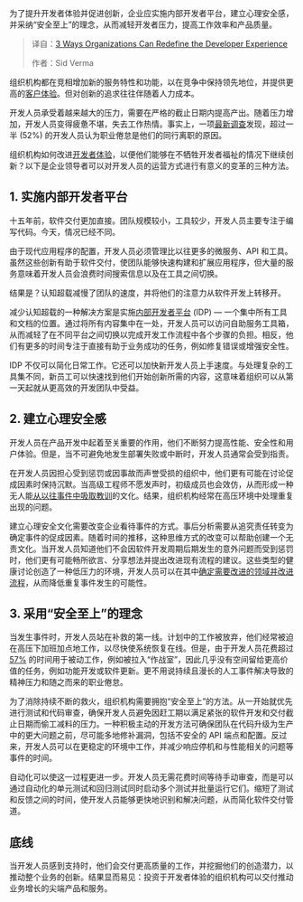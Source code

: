 <!--
title: 组织机构重塑开发者体验的三种方式
cover: https://cdn.thenewstack.io/media/2025/06/f9f0b143-happy.jpg
summary: 为了提升开发者体验并促进创新，企业应实施内部开发者平台，建立心理安全感，并采纳“安全至上”的理念，从而减轻开发者压力，提高工作效率和产品质量。
-->

为了提升开发者体验并促进创新，企业应实施内部开发者平台，建立心理安全感，并采纳“安全至上”的理念，从而减轻开发者压力，提高工作效率和产品质量。

> 译自：[3 Ways Organizations Can Redefine the Developer Experience](https://thenewstack.io/3-ways-organizations-can-redefine-the-developer-experience/)
> 
> 作者：Sid Verma

组织机构都在竞相增加新的服务特性和功能，以在竞争中保持领先地位，并提供更高的[客户体验](https://thenewstack.io/how-brands-can-use-ai-in-2025-to-close-the-cx-expectation-gap/)。但对创新的追求往往伴随着人力成本。

开发人员承受着越来越大的压力，需要在严格的截止日期内提高产出。随着压力增加，开发人员变得疲惫不堪，失去工作热情。事实上，一项[最新调查](https://www.harness.io/state-of-developer-experience)发现，超过一半 (52%) 的开发人员认为职业倦怠是他们的同行离职的原因。

组织机构如何改进[开发者体验](https://thenewstack.io/improving-developer-experience-drives-profitability/)，以便他们能够在不牺牲开发者福祉的情况下继续创新？以下是企业领导者可以对开发人员的运营方式进行有意义的变革的三种方法。

## **1. 实施内部开发者平台**

十五年前，软件交付更加直接。团队规模较小，工具较少，开发人员主要专注于编写代码。今天，情况已经不同。

由于现代应用程序的配置，开发人员必须管理比以往更多的微服务、API 和工具。虽然这些创新有助于软件交付，使团队能够快速构建和扩展应用程序，但大量的服务意味着开发人员会浪费时间搜索信息以及在工具之间切换。

结果是？认知超载减慢了团队的速度，并将他们的注意力从软件开发上转移开。

减少认知超载的一种解决方案是实施[内部开发者平台](https://thenewstack.io/the-hidden-benefits-of-internal-developer-platforms/) (IDP) — 一个集中所有工具和文档的位置。通过将所有内容集中在一处，开发人员可以访问自助服务工具箱，从而减轻了在不同平台之间切换以完成开发工作流程中各个步骤的负担。相反，他们有更多的时间专注于直接有助于业务成功的任务，例如修复错误或增强安全性。

IDP 不仅可以简化日常工作。它还可以加快新开发人员上手速度。与处理复杂的工具集不同，新员工可以快速找到他们开始创新所需的内容，这意味着组织可以从第一天起就从更高效的开发团队中受益。

## **2. 建立心理安全感**

开发人员在产品开发中起着至关重要的作用，他们不断努力提高性能、安全性和用户体验。但是，当不可避免地发生部署失败或中断时，开发人员通常会受到指责。

在开发人员因担心受到惩罚或因事故而声誉受损的组织中，他们更有可能在讨论促成因素时保持沉默。当高级工程师不愿发声时，初级成员也会效仿，从而形成一种无人能[从以往事件中吸取教训](https://thenewstack.io/what-can-incident-teams-learn-from-crisis-management/)的文化。结果，组织机构经常在高压环境中处理重复出现的问题。

建立心理安全文化需要改变企业看待事件的方式。事后分析需要从追究责任转变为确定事件的促成因素。随着时间的推移，这种思维方式的改变可以帮助创建一个无责文化。当开发人员知道他们不会因软件开发周期后期发生的意外问题而受到惩罚时，他们更有可能畅所欲言、分享想法并提出改进现有流程的建议。这些类型的健康讨论创造了一种低压力的环境，开发人员可以在其中[确定需要改进的领域并改进流程](https://thenewstack.io/how-to-identify-your-wasteful-processes/)，从而降低重复事件发生的可能性。

## **3. 采用“安全至上”的理念**

当发生事件时，开发人员站在补救的第一线。计划中的工作被放弃，他们经常被迫在高压下加班加点地工作，以尽快使系统恢复在线。但是，由于开发人员花费超过[57%](https://developer.cisco.com/articles/from-frustration-to-innovation/from-frustration-to-innovation/#from-frustration-to-innovation-how-full-stack-observability-can-help-developers-escape-war-rooms-and-maximize-impact) 的时间用于被动工作，例如被拉入“作战室”，因此几乎没有空间留给更高价值的任务，例如功能开发或软件更新。更不用说持续且漫长的人工事件解决导致的精神压力和随之而来的职业倦怠。

为了消除持续不断的救火，组织机构需要拥抱“安全至上”的方法。从一开始就优先进行测试和代码审查，确保开发人员避免因赶工期以满足紧张的软件开发和交付截止日期而偷工减料的压力。一种积极主动的开发方法可确保团队在代码升级为生产中的更大问题之前，尽可能多地修补漏洞，包括不安全的 API 端点和配置。反过来，开发人员可以在更稳定的环境中工作，并减少响应停机和与性能相关的问题等事件的时间。

自动化可以使这一过程更进一步。开发人员无需花费时间等待手动审查，而是可以通过自动化的单元测试和回归测试同时启动多个测试并批量运行它们。缩短了测试和反馈之间的时间，使开发人员能够更快地识别和解决问题，从而简化软件交付管道。

## 底线

当开发人员感到支持时，他们会交付更高质量的工作，并挖掘他们的创造潜力，以推动整个业务的创新。结果显而易见：投资于开发者体验的组织机构可以交付推动业务增长的尖端产品和服务。